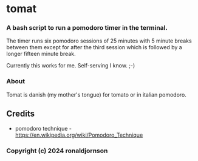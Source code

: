 # tomat

### A bash script to run a pomodoro timer in the terminal.

  The timer runs six pomodoro sessions of 25 minutes with 5 minute breaks between them except for after the third session which is followed by a longer fifteen minute break.

  Currently this works for me. Self-serving I know. ;-)


### About
  
  Tomat is danish (my mother's tongue) for tomato or in italian pomodoro.


## Credits

* pomodoro technique - https://en.wikipedia.org/wiki/Pomodoro_Technique


### Copyright (c) 2024 ronaldjornson
